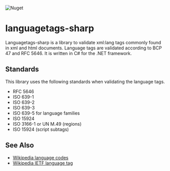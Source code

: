 ![Nuget](https://img.shields.io/nuget/v/LanguageTags)

# languagetags-sharp
Languagetags-sharp is a library to validate xml:lang tags commonly found in xml and html documents.
Language tags are validated according to BCP 47 and RFC 5646. It is written in C# for the .NET framework.

## Standards
This library uses the following standards when validating the language tags.
* RFC 5646
* ISO 639-1
* ISO 639-2
* ISO 639-3
* ISO 639-5 for language families
* ISO 15924
* ISO 3166-1 or UN M.49 (regions)
* ISO 15924 (script subtags)

## See Also
* [Wikipedia language codes](http://en.wikipedia.org/wiki/ISO,_SIL,_and_BCP_language_codes_for_constructed_languages)
* [Wikipedia IETF language tag](http://en.wikipedia.org/wiki/IETF_language_tag)
